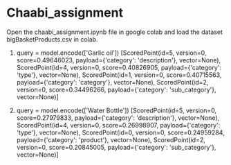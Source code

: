 # Chaabi_assignment
Open the chaabi_assignment.ipynb file in google colab and load the dataset bigBasketProducts.csv in colab.
1. query = model.encode(['Garlic oil'])
   [ScoredPoint(id=5, version=0, score=0.49646023, payload={'category': 'description'}, vector=None),
 ScoredPoint(id=4, version=0, score=0.40826905, payload={'category': 'type'}, vector=None),
 ScoredPoint(id=1, version=0, score=0.40715563, payload={'category': 'category'}, vector=None),
 ScoredPoint(id=2, version=0, score=0.34496266, payload={'category': 'sub_category'}, vector=None)]

2. query = model.encode(['Water Bottle'])
   [ScoredPoint(id=5, version=0, score=0.27979833, payload={'category': 'description'}, vector=None),
 ScoredPoint(id=4, version=0, score=0.26998907, payload={'category': 'type'}, vector=None),
 ScoredPoint(id=0, version=0, score=0.24959284, payload={'category': 'product'}, vector=None),
 ScoredPoint(id=2, version=0, score=0.20845005, payload={'category': 'sub_category'}, vector=None)]
